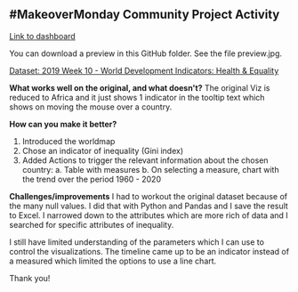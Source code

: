 ## #MakeoverMonday Community Project Activity

[Link to dashboard](https://public.tableau.com/views/WDI_16516753035860/Dashboard?:language=it-IT&publish=yes&:display_count=n&:origin=viz_share_link)

You can download a preview in this GitHub folder. See the file preview.jpg.

[Dataset: 2019 Week 10 - World Development Indicators: Health & Equality](https://data.world/makeovermonday/2019w10)

**What works well on the original, and what doesn't?** 
The original Viz is reduced to Africa and it just shows 1 indicator in the tooltip text which shows on moving the mouse over a country.

**How can you make it better?**
1. Introduced the worldmap
2. Chose an indicator of inequality (Gini index)
3. Added Actions to trigger the relevant information about the chosen country:
  a. Table with measures
  b. On selecting a measure, chart with the trend over the period 1960 - 2020

**Challenges/improvements**
I had to workout the original dataset because of the many null values. I did that with Python and Pandas and I save the result to Excel. I narrowed down to the attributes which are more rich of data and I searched for specific attributes of inequality.

I still have limited understanding of the parameters which I can use to control the visualizations. The timeline came up to be an indicator instead of a measured which limited the options to use a line chart.

Thank you!

